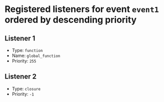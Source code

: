 # Registered listeners for event `event1` ordered by descending priority

## Listener 1

- Type: `function`
- Name: `global_function`
- Priority: `255`

## Listener 2

- Type: `closure`
- Priority: `-1`
